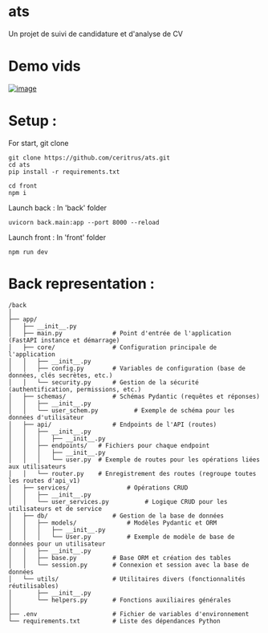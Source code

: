 # ats

Un projet de suivi de candidature et d'analyse de CV

# Demo vids
[![image](https://github.com/user-attachments/assets/95866ce1-1fd8-4c40-a15e-62a3d8011628)](https://github.com/Bamc-dev/demo-video/releases/download/v1.0/demo.mp4)

# Setup : 

For start, git clone
```
git clone https://github.com/ceritrus/ats.git
cd ats
pip install -r requirements.txt

cd front
npm i
```

Launch back :
In 'back' folder
```
uvicorn back.main:app --port 8000 --reload
```

Launch front :
In 'front' folder
```
npm run dev
```
# Back representation :

```
/back
│
├── app/
│   ├── __init__.py
│   ├── main.py              # Point d'entrée de l'application (FastAPI instance et démarrage)
│   ├── core/                # Configuration principale de l'application
│   │   ├── __init__.py
│   │   ├── config.py        # Variables de configuration (base de données, clés secrètes, etc.)
│   │   └── security.py      # Gestion de la sécurité (authentification, permissions, etc.)
│   ├── schemas/             # Schémas Pydantic (requêtes et réponses)
│   │   ├── __init__.py
│   │   └── user_schem.py          # Exemple de schéma pour les données d'utilisateur
│   ├── api/                 # Endpoints de l'API (routes)
│   │   ├── __init__.py
│   │   │   ├── __init__.py
│   │   ├── endpoints/   # Fichiers pour chaque endpoint
│   │   │   ├── __init__.py
│   │   │   └── user.py  # Exemple de routes pour les opérations liées aux utilisateurs
│   │   └── router.py    # Enregistrement des routes (regroupe toutes les routes d'api_v1)
│   ├── services/                # Opérations CRUD
│   │   ├── __init__.py
│   │   └── user_services.py          # Logique CRUD pour les utilisateurs et de service
│   ├── db/                  # Gestion de la base de données
│   │   ├── models/              # Modèles Pydantic et ORM
│   │   │   ├── __init__.py
│   │   │   └── User.py          # Exemple de modèle de base de données pour un utilisateur
│   │   ├── __init__.py
│   │   ├── base.py          # Base ORM et création des tables
│   │   └── session.py       # Connexion et session avec la base de données
│   └── utils/               # Utilitaires divers (fonctionnalités réutilisables)
│       ├── __init__.py
│       └── helpers.py       # Fonctions auxiliaires générales
│
├── .env                     # Fichier de variables d'environnement
└── requirements.txt         # Liste des dépendances Python
```
